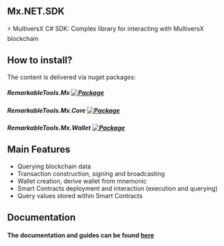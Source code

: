 ## Mx.NET.SDK
⚡ MultiversX C# SDK: Complex library for interacting with MultiversX blockchain

## How to install?
The content is delivered via nuget packages:
##### RemarkableTools.Mx [![Package](https://img.shields.io/nuget/v/RemarkableTools.Mx)](https://www.nuget.org/packages/RemarkableTools.Mx/)
##### RemarkableTools.Mx.Core [![Package](https://img.shields.io/nuget/v/RemarkableTools.Mx.Core)](https://www.nuget.org/packages/RemarkableTools.Mx.Core/)
##### RemarkableTools.Mx.Wallet [![Package](https://img.shields.io/nuget/v/RemarkableTools.Mx.Wallet)](https://www.nuget.org/packages/RemarkableTools.Mx.Wallet/)

## Main Features
- Querying blockchain data
- Transaction construction, signing and broadcasting
- Wallet creation, derive wallet from mnemonic
- Smart Contracts deployment and interaction (execution and querying)
- Query values stored within Smart Contracts

## Documentation
#### The documentation and guides can be found [here](https://github.com/RemarkableTools/Mx.NET.SDK/blob/master/docs/index.md)